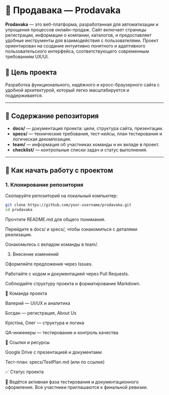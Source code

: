 # 🛒 Продавака — Prodavaka

**Prodavaka** — это веб-платформа, разработанная для автоматизации и упрощения процессов онлайн-продаж. Сайт включает страницы регистрации, информации о компании, каталогов, и предоставляет удобные инструменты для взаимодействия с пользователями. Проект ориентирован на создание интуитивно понятного и адаптивного пользовательского интерфейса, соответствующего современным требованиям UX/UI.

## 🎯 Цель проекта

Разработка функционального, надёжного и кросс-браузерного сайта с удобной архитектурой, который легко масштабируется и поддерживается.

---

## 📁 Содержание репозитория

- **docs/** — документация проекта: цели, структура сайта, презентации.
- **specs/** — технические требования, тест-кейсы, план тестирования и логическая декомпозиция.
- **team/** — информация об участниках команды и их вкладе в проект.
- **checklist/** — контрольные списки задач и статус выполнения.

---

## 🚀 Как начать работу с проектом

### 1. Клонирование репозитория

Скопируйте репозиторий на локальный компьютер:

```bash
git clone https://github.com/your-username/prodavaka.git
cd prodavaka

```
Прочтите README.md для общего понимания.

Перейдите в docs/ и specs/, чтобы ознакомиться с деталями реализации.

Ознакомьтесь с вкладом команды в team/.

3. Внесение изменений

Оформляйте предложения через Issues.

Работайте с кодом и документацией через Pull Requests.

Соблюдайте структуру проекта и форматирование Markdown.

👥 Команда проекта

Валерий — UI/UX и аналитика

Богдан — регистрация, About Us

Крістіна, Олег — структура и логика

QA-инженеры — тестирование и контроль качества

📎 Ссылки и ресурсы

Google Drive[](https://docs.google.com/spreadsheets/d/1VAtnIbnlMPsIIS0R-l7mVny9KNQosNRG/edit?usp=sharing&ouid=115560211216246530723&rtpof=true&sd=true) с презентацией и документами


Тест-план: specs/TestPlan.md (или по ссылке)

✅ Статус проекта

📌 Ведётся активная фаза тестирования и документационного оформления. Все участники приглашаются к финальной ревизии.
